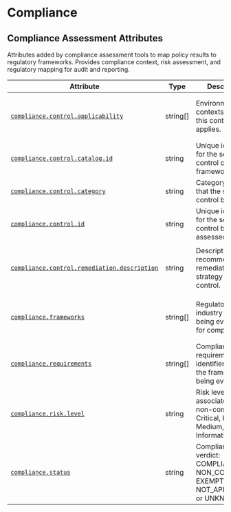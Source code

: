 <!-- NOTE: THIS FILE IS AUTOGENERATED. DO NOT EDIT BY HAND. -->
<!-- see templates/registry/markdown/attribute_namespace.md.j2 -->

# Compliance

## Compliance Assessment Attributes

Attributes added by compliance assessment tools to map policy results to regulatory frameworks. Provides compliance context, risk assessment, and regulatory mapping for audit and reporting.

| Attribute | Type | Description | Examples | Stability |
|---|---|---|---|---|
| <a id="compliance-control-applicability" href="#compliance-control-applicability">`compliance.control.applicability`</a> | string[] | Environments or contexts where this control applies. | `["Production", "Staging"]`; `["All Environments"]`; `["Kubernetes", "AWS"]` | ![Development](https://img.shields.io/badge/-development-blue) |
| <a id="compliance-control-catalog-id" href="#compliance-control-catalog-id">`compliance.control.catalog.id`</a> | string | Unique identifier for the security control catalog or framework. | `OSPS-B`; `CCC` | ![Development](https://img.shields.io/badge/-development-blue) |
| <a id="compliance-control-category" href="#compliance-control-category">`compliance.control.category`</a> | string | Category or family that the security control belongs to. | `Access Control`; `Quality` | ![Development](https://img.shields.io/badge/-development-blue) |
| <a id="compliance-control-id" href="#compliance-control-id">`compliance.control.id`</a> | string | Unique identifier for the security control being assessed. | `OSPS-QA-07.01` | ![Development](https://img.shields.io/badge/-development-blue) |
| <a id="compliance-control-remediation-description" href="#compliance-control-remediation-description">`compliance.control.remediation.description`</a> | string | Description of the recommended remediation strategy for this control. | `This is a short description of the remediation strategy for this control.` | ![Development](https://img.shields.io/badge/-development-blue) |
| <a id="compliance-frameworks" href="#compliance-frameworks">`compliance.frameworks`</a> | string[] | Regulatory or industry standards being evaluated for compliance. | `["NIST-800-53", "ISO-27001"]`; `["SOC-2"]`; `["CIS-CSC", "NIST-800-53"]` | ![Development](https://img.shields.io/badge/-development-blue) |
| <a id="compliance-requirements" href="#compliance-requirements">`compliance.requirements`</a> | string[] | Compliance requirement identifiers from the frameworks being evaluated. | `["AC-1", "A.9.1.1"]`; `["CC6.1"]`; `["CIS-1.1", "AC-2"]` | ![Development](https://img.shields.io/badge/-development-blue) |
| <a id="compliance-risk-level" href="#compliance-risk-level">`compliance.risk.level`</a> | string | Risk level associated with non-compliance: Critical, High, Medium, Low, or Informational. | `Critical`; `High`; `Medium`; `Low`; `Informational` | ![Development](https://img.shields.io/badge/-development-blue) |
| <a id="compliance-status" href="#compliance-status">`compliance.status`</a> | string | Compliance verdict: COMPLIANT, NON_COMPLIANT, EXEMPT, NOT_APPLICABLE, or UNKNOWN. | `COMPLIANT`; `NON_COMPLIANT`; `EXEMPT`; `NOT_APPLICABLE`; `UNKNOWN` | ![Development](https://img.shields.io/badge/-development-blue) |
